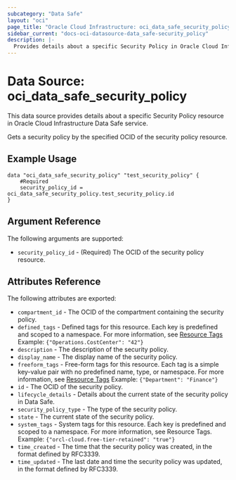 ```yaml
---
subcategory: "Data Safe"
layout: "oci"
page_title: "Oracle Cloud Infrastructure: oci_data_safe_security_policy"
sidebar_current: "docs-oci-datasource-data_safe-security_policy"
description: |-
  Provides details about a specific Security Policy in Oracle Cloud Infrastructure Data Safe service
---
```


# Data Source: oci_data_safe_security_policy
This data source provides details about a specific Security Policy resource in Oracle Cloud Infrastructure Data Safe service.

Gets a security policy by the specified OCID of the security policy resource.

## Example Usage

```hcl
data "oci_data_safe_security_policy" "test_security_policy" {
	#Required
	security_policy_id = oci_data_safe_security_policy.test_security_policy.id
}
```

## Argument Reference

The following arguments are supported:

* `security_policy_id` - (Required) The OCID of the security policy resource.


## Attributes Reference

The following attributes are exported:

* `compartment_id` - The OCID of the compartment containing the security policy.
* `defined_tags` - Defined tags for this resource. Each key is predefined and scoped to a namespace. For more information, see [Resource Tags](https://docs.cloud.oracle.com/iaas/Content/General/Concepts/resourcetags.htm) Example: `{"Operations.CostCenter": "42"}` 
* `description` - The description of the security policy.
* `display_name` - The display name of the security policy.
* `freeform_tags` - Free-form tags for this resource. Each tag is a simple key-value pair with no predefined name, type, or namespace. For more information, see [Resource Tags](https://docs.cloud.oracle.com/iaas/Content/General/Concepts/resourcetags.htm)  Example: `{"Department": "Finance"}` 
* `id` - The OCID of the security policy.
* `lifecycle_details` - Details about the current state of the security policy in Data Safe.
* `security_policy_type` - The type of the security policy.
* `state` - The current state of the security policy.
* `system_tags` - System tags for this resource. Each key is predefined and scoped to a namespace. For more information, see Resource Tags. Example: `{"orcl-cloud.free-tier-retained": "true"}` 
* `time_created` - The time that the security policy was created, in the format defined by RFC3339.
* `time_updated` - The last date and time the security policy was updated, in the format defined by RFC3339.

